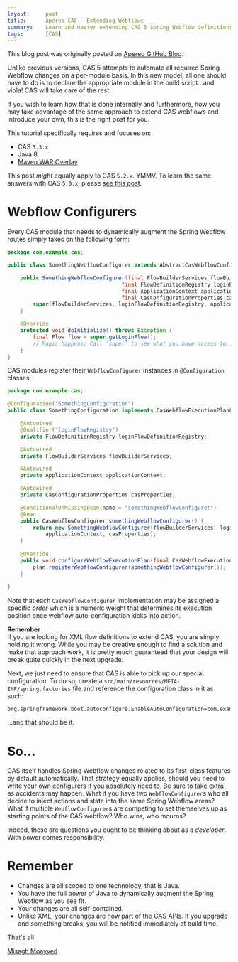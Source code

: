 ```yaml
---
layout:     post
title:      Apereo CAS - Extending Webflows
summary:    Learn and master extending CAS 5 Spring Webflow definitions.
tags:       [CAS]
---
```


<div class="alert alert-success"><i class="far fa-lightbulb"></i> This blog post was originally posted on <a href="https://github.com/apereo/apereo.github.io">Apereo GitHub Blog</a>.</div>

Unlike previous versions, CAS 5 attempts to automate all required Spring Webflow changes on a per-module basis. In this new model, all one should have to do is to declare the appropriate module in the build script...and viola! CAS will take care of the rest.

<script async src="https://pagead2.googlesyndication.com/pagead/js/adsbygoogle.js"></script>
<ins class="adsbygoogle"
     style="display:block; text-align:center;"
     data-ad-layout="in-article"
     data-ad-format="fluid"
     data-ad-client="ca-pub-8081398210264173"
     data-ad-slot="3789603713"></ins>
<script>
     (adsbygoogle = window.adsbygoogle || []).push({});
</script>

If you wish to learn how that is done internally and furthermore, how you may take advantage of the same approach to extend CAS webflows and introduce your own, this is the right post for you.

This tutorial specifically requires and focuses on:

- CAS `5.3.x`
- Java 8
- [Maven WAR Overlay](https://apereo.github.io/cas/5.3.x/installation/Maven-Overlay-Installation.html)

This post *might* equally apply to CAS `5.2.x`. YMMV. To learn the same answers with CAS `5.0.x`, please [see this post](https://fawnoos.com/2017/10/07/webflow-extcfg/).

# Webflow Configurers

Every CAS module that needs to dynamically augment the Spring Webflow routes simply takes on the following form:

```java
package com.example.cas;

public class SomethingWebflowConfigurer extends AbstractCasWebflowConfigurer {

    public SomethingWebflowConfigurer(final FlowBuilderServices flowBuilderServices,
                                    final FlowDefinitionRegistry loginFlowDefinitionRegistry,
                                    final ApplicationContext applicationContext,
                                    final CasConfigurationProperties casProperties) {
        super(flowBuilderServices, loginFlowDefinitionRegistry, applicationContext, casProperties);
    }

    @Override
    protected void doInitialize() throws Exception {
        final Flow flow = super.getLoginFlow();
        // Magic happens; Call 'super' to see what you have access to...
    }
}
```

CAS modules register their `WebflowConfigurer` instances in `@Configuration` classes:

```java
package com.example.cas;

@Configuration("SomethingConfiguration")
public class SomethingConfiguration implements CasWebflowExecutionPlanConfigurer  {

    @Autowired
    @Qualifier("loginFlowRegistry")
    private FlowDefinitionRegistry loginFlowDefinitionRegistry;

    @Autowired
    private FlowBuilderServices flowBuilderServices;

    @Autowired
    private ApplicationContext applicationContext;

    @Autowired
    private CasConfigurationProperties casProperties;

    @ConditionalOnMissingBean(name = "somethingWebflowConfigurer")
    @Bean
    public CasWebflowConfigurer somethingWebflowConfigurer() {
        return new SomethingWebflowConfigurer(flowBuilderServices, loginFlowDefinitionRegistry,
            applicationContext, casProperties);
    }
    
    @Override
    public void configureWebflowExecutionPlan(final CasWebflowExecutionPlan plan) {
        plan.registerWebflowConfigurer(somethingWebflowConfigurer());
    }
    
}
```

Note that each `CasWebflowConfigurer` implementation may be assigned a specific *order* which is a numeric weight that determines its execution position once webflow auto-configuration kicks into action.

<div class="alert alert-warning">
  <strong>Remember</strong><br/>If you are looking for XML flow definitions to extend CAS, you are simply holding it wrong. While you may be creative enough to find a solution and make that approach work, it is pretty much guaranteed that your design will break quite quickly in the next upgrade.
</div>

Next, we just need to ensure that CAS is able to pick up our special configuration. To do so, create a `src/main/resources/META-INF/spring.factories` file and reference the configuration class in it as such:

```properties
org.springframework.boot.autoconfigure.EnableAutoConfiguration=com.example.cas.SomethingConfiguration
```

...and that should be it.

# So...

CAS itself handles Spring Webflow changes related to its first-class features by default automatically. That strategy equally applies, should you need to write your own configurers if you absolutely need to. Be sure to take extra as accidents may happen. What if you have two `WebflowConfigurer`s who all decide to inject actions and state into the same Spring Webflow areas? What if multiple `WebflowConfigurer`s are competing to set themselves up as starting points of the CAS webflow? Who wins, who mourns?

<script async src="https://pagead2.googlesyndication.com/pagead/js/adsbygoogle.js"></script>
<ins class="adsbygoogle"
     style="display:block; text-align:center;"
     data-ad-layout="in-article"
     data-ad-format="fluid"
     data-ad-client="ca-pub-8081398210264173"
     data-ad-slot="3789603713"></ins>
<script>
     (adsbygoogle = window.adsbygoogle || []).push({});
</script>

Indeed, these are questions you ought to be thinking about as a *developer*. With power comes responsibility.

# Remember

- Changes are all scoped to one technology, that is Java.
- You have the full power of Java to dynamically augment the Spring Webflow as you see fit.
- Your changes are all self-contained.
- Unlike XML, your changes are now part of the CAS APIs. If you upgrade and something breaks, you will be notified immediately at build time.

That's all.

[Misagh Moayyed](https://fawnoos.com)
